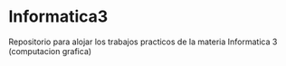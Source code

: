 # Informatica3
Repositorio para alojar los trabajos practicos de la materia Informatica 3 (computacion grafica)
